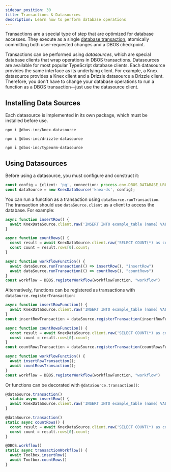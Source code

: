 ```yaml
---
sidebar_position: 30
title: Transactions & Datasources
description: Learn how to perform database operations
---
```


Transactions are a special type of step that are optimized for database accesses.
They execute as a single [database transaction](https://en.wikipedia.org/wiki/Database_transaction), atomically committing both user-requested changes and a DBOS checkpoint.

Transactions can be performed using _datasources_, which are special database clients that wrap operations in DBOS transactions.
Datasources are available for most popular TypeScript database clients.
Each datasource provides the same interface as its underlying client.
For example, a Knex datasource provides a Knex client and a Drizzle datasource a Drizzle client.
Therefore, you don't have to change your database operations to run a function as a DBOS transaction&mdash;just use the datasource client.

## Installing Data Sources

Each datasource is implemented in its own package, which must be installed before use.

<Tabs groupId="database-clients">
<TabItem value="knex" label="Knex">

```shell
npm i @dbos-inc/knex-datasource
```

</TabItem>
<TabItem value="drizzle" label="Drizzle">

```shell
npm i @dbos-inc/drizzle-datasource
```

</TabItem>
<TabItem value="typeorm" label="TypeORM">

```shell
npm i @dbos-inc/typeorm-datasource
```


</TabItem>
</Tabs>

## Using Datasources

Before using a datasource, you must configure and construct it:

<Tabs groupId="database-clients">
<TabItem value="knex" label="Knex">


```typescript
const config = {client: 'pg', connection: process.env.DBOS_DATABASE_URL}
const dataSource = new KnexDataSource('knex-ds', config);
```

</TabItem>
<TabItem value="drizzle" label="Drizzle">


</TabItem>
<TabItem value="typeorm" label="TypeORM">

</TabItem>
</Tabs>


You can run a function as a transaction using `dataSource.runTransaction`.
The transaction should use `dataSource.client` as a client to access the database. For example:

<Tabs groupId="database-clients">
<TabItem value="knex" label="Knex">

```typescript
async function insertRow() {
  await KnexDataSource.client.raw('INSERT INTO example_table (name) VALUES (?)', ['dbos']);
}

async function countRows() {
  const result = await KnexDataSource.client.raw('SELECT COUNT(*) as count FROM example_table');
  const count = result.rows[0].count;
}

async function workflowFunction() {
  await dataSource.runTransaction(() => insertRow(), "insertRow")
  await dataSource.runTransaction(() => countRows(), "countRows")
}
const workflow = DBOS.registerWorkflow(workflowFunction, "workflow")
```

</TabItem>
<TabItem value="drizzle" label="Drizzle">


</TabItem>
<TabItem value="typeorm" label="TypeORM">

</TabItem>
</Tabs>

Alternatively, functions can be registered as transactions with `dataSource.registerTransaction`:

<Tabs groupId="database-clients">
<TabItem value="knex" label="Knex">

```typescript
async function insertRowFunction() {
  await KnexDataSource.client.raw('INSERT INTO example_table (name) VALUES (?)', ['dbos']);
}
const insertRowTransaction = dataSource.registerTransaction(insertRowFunction);

async function countRowsFunction() {
  const result = await KnexDataSource.client.raw('SELECT COUNT(*) as count FROM example_table');
  const count = result.rows[0].count;
}
const countRowsTransaction = dataSource.registerTransaction(countRowsFunction);

async function workflowFunction() {
  await insertRowTransaction();
  await countRowsTransaction();
}
const workflow = DBOS.registerWorkflow(workflowFunction, "workflow")
```

</TabItem>
<TabItem value="drizzle" label="Drizzle">


</TabItem>
<TabItem value="typeorm" label="TypeORM">

</TabItem>
</Tabs>

Or functions can be decorated with `@dataSource.transaction()`:

<Tabs groupId="database-clients">
<TabItem value="knex" label="Knex">


```typescript
@dataSource.transaction()
  static async insertRow() {
  await KnexDataSource.client.raw('INSERT INTO example_table (name) VALUES (?)', ['dbos']);
}

@dataSource.transaction()
static async countRows() {
  const result = await KnexDataSource.client.raw('SELECT COUNT(*) as count FROM example_table');
  const count = result.rows[0].count;
}

@DBOS.workflow()
static async transactionWorkflow() {
  await Toolbox.insertRow()
  await Toolbox.countRows()
}
```

</TabItem>
<TabItem value="drizzle" label="Drizzle">


</TabItem>
<TabItem value="typeorm" label="TypeORM">

</TabItem>
</Tabs>